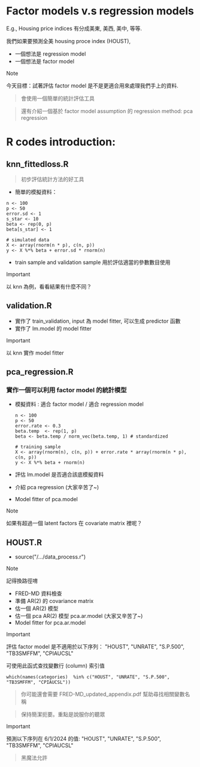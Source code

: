 # Factor models v.s regression models

E.g., Housing price indices 有分成美東, 美西, 美中, 等等.

我們如果要預測全美 housing proce index (HOUST), 

  - 一個想法是 regression model
  - 一個想法是 factor model

> [!NOTE]
> 今天目標：試著評估 factor model 是不是更適合用來處理我們手上的資料.

> 會使用一個簡單的統計評估工具

> 還有介紹一個基於 factor model assumption 的 regression method: pca regression

# R codes introduction:


## knn_fittedloss.R

> 初步評估統計方法的好工具

 - 簡單的模擬資料：
```
n <- 100
p <- 50
error.sd <- 1
s_star <- 10
beta <- rep(0, p)
beta[s_star] <- 1

# simulated data
X <- array(rnorm(n * p), c(n, p))
y <- X %*% beta + error.sd * rnorm(n)
```
- train sample and validation sample 用於評估適當的參數數目使用
> [!IMPORTANT]
>  以 knn 為例，看看結果有什麼不同？


## validation.R
-  實作了 train_validation, input 為 model fitter, 可以生成 predictor 函數
-  實作了 lm.model 的 model fitter
> [!IMPORTANT]
>  以 knn 實作 model fitter

## pca_regression.R
### 實作一個可以利用 factor model 的統計模型
- 模擬資料 : 適合 factor model / 適合 regression model
  
  ```
  n <- 100  
  p <- 50
  error.rate <- 0.3
  beta.temp  <- rep(1, p)
  beta <- beta.temp / norm_vec(beta.temp, 1) # standardized

  # training sample
  X <- array(rnorm(n), c(n, p)) + error.rate * array(rnorm(n * p), c(n, p))
  y <- X %*% beta + rnorm(n)
  ```
  
- 評估 lm.model 是否適合該底模擬資料
- 介紹 pca regression (大家辛苦了~)
- Model fitter of pca.model
> [!NOTE]
> 如果有超過一個 latent factors 在 covariate matrix 裡呢？

## HOUST.R
- source("/.../data_process.r")
> [!NOTE]
> 記得換路徑唷
- FRED-MD 資料檢查
- 準備 AR(2) 的 covariance matrix
- 估一個 AR(2) 模型
- 估一個 pca AR(2) 模型 pca.ar.model (大家又辛苦了~)
- Model fitter for pca.ar.model 

> [!IMPORTANT]
> 評估 factor model 是不適用於以下序列： "HOUST", "UNRATE", "S.P.500", "TB3SMFFM", "CPIAUCSL"

可使用此函式查找變數行 (column) 索引值
```
which(names(categories)  %in% c("HOUST", "UNRATE", "S.P.500", "TB3SMFFM", "CPIAUCSL"))
```

> 你可能還會需要 FRED-MD_updated_appendix.pdf 幫助尋找相關變數名稱

> 保持簡潔扼要。重點是說服你的聽眾

> [!IMPORTANT]
> 預測以下序列在 6/1/2024 的值: "HOUST", "UNRATE", "S.P.500", "TB3SMFFM", "CPIAUCSL"

> 黑魔法允許

